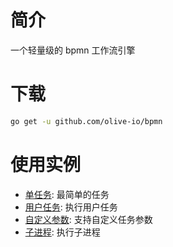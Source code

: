 # 简介
一个轻量级的 bpmn 工作流引擎

# 下载
```bash
go get -u github.com/olive-io/bpmn
```

# 使用实例
- [单任务](https://github.com/olive-io/bpmn/tree/main/examples/basic): 最简单的任务
- [用户任务](https://github.com/olive-io/bpmn/tree/main/examples/user_task): 执行用户任务
- [自定义参数](https://github.com/olive-io/bpmn/tree/main/examples/properties): 支持自定义任务参数
- [子进程](https://github.com/olive-io/bpmn/tree/main/examples/subprocess): 执行子进程